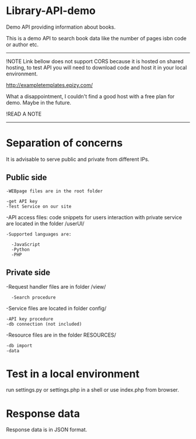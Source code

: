 # Library-API-demo
Demo API providing information about books.

This is a demo API to search book data like the number of pages isbn code or author etc.

***********************************************************************************************************************
!NOTE 
Link bellow does not support CORS because it is hosted on shared hosting, to test API you will need to download code and host it in your local environment.

http://exampletemplates.epizy.com/

What a disappointment, I couldn't find a good host with a free plan for demo. Maybe in the future.

!READ A NOTE
***********************************************************************************************************************


# Separation of concerns

It is advisable to serve public and private from different IPs.


  ## Public side
  
    -WEBpage files are in the root folder   

    -get API key
    -Test Service on our site
  
  
  -API access files:  code snippets for users interaction with private service are located in the folder /userUI/
    
    -Supported languages are:

      -JavaScript
      -Python
      -PHP
        
  
  ## Private side
  
  -Request handler files are in folder /view/
  
      -Search procedure

  
  -Service files are located in folder config/
  
    -API key procedure
    -db connection (not included)
  
  
  -Resource files are in the folder RESOURCES/
  
    -db import
    -data 
    
    

# Test in a local environment
  
  run settings.py or settings.php in a shell or use index.php from browser.
  
# Response data 

  Response data is in JSON format.
    
    

    
    
  
